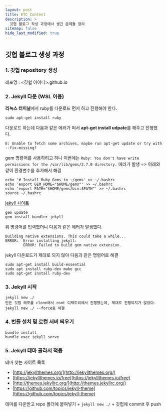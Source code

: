 ```yaml
---
layout: post
title: ETC Content
description: >
  깃헙 블로그 작성 과정에서 생긴 문제들 정리
sitemap: false
hide_last_modified: true
---
```


## 깃헙 블로그 생성 과정

### 1. 깃헙 repository 생성

레포명 : <깃헙 아이디>.github.io



### 2. Jekyll 다운 (WSL 이용)

**리눅스** **터미널**에서 ruby를 다운로드 먼저 하고 진행해야 한다.

```shell
sudo apt-get install ruby
```

다운로드 하는데 다음과 같은 에러가 떠서 **apt-get install udpate**를 해주고 진행했다.

```shell
E: Unable to fetch some archives, maybe run apt-get update or try with --fix-missing?
```



gem 명령어를 사용하려고 하니 이번에는 `Ruby: You don't have write permissions for the /var/lib/gems/2.7.0 directory.` 에러가 발생 => 아래와 같이 환경변수를 추가해서 해결

```shell
echo '# Install Ruby Gems to ~/gems' >> ~/.bashrc
echo 'export GEM_HOME="$HOME/gems"' >> ~/.bashrc
echo 'export PATH="$HOME/gems/bin:$PATH"' >> ~/.bashrc
source ~/.bashrc
```



[jekyll 사이트](https://jekyllrb-ko.github.io/) 

```shell
gem update
gem install bundler jekyll
```



위 명령어를 입력했더니 다음과 같은 에러가 발생했다.

```shell
Building native extensions. This could take a while...
ERROR:  Error installing jekyll:
        ERROR: Failed to build gem native extension.
```

jekyll 다운로드가 제대로 되지 않아 다음과 같은 명령어로 해결

```shell
sudo apt-get install build-essential
sudo apt install ruby-dev make gcc
sudo apt-get install ruby-dev
```



### 3. Jekyll 시작

```shell
jekyll new ./
만든 깃헙 레포를 clone해서 root 디렉토리에서 진행했는데, 제대로 진행되지가 않았다.
jekyll new ./ --force로 해결
```



### 4. 번들 설치 및 로컬 서버 띄우기

```shell
bundle install
bundle exec jekyll serve
```



### 5. Jekyll 테마 골라서 적용

테마 찾는 사이트 목록

- [http://jekyllthemes.org/](http://jekyllthemes.org/)
- [https://jekyllthemes.io/free](https://jekyllthemes.io/free)
- [http://themes.jekyllrc.org/](http://themes.jekyllrc.org/)
- [https://github.com/topics/jekyll-theme](https://github.com/topics/jekyll-theme)



테마를 다운받고 repo 폴더에 붙여넣기 + `jekyll new ./` + 깃헙에 commit 후 push
